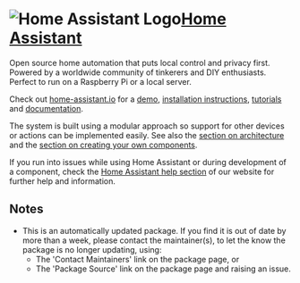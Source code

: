 # ![Home Assistant Logo](https://cdn.jsdelivr.net/gh/pauby/ChocoPackages@caf75f1efe6a562678f681eef7d8cbf49ac3c9c2/icons/homeassistant.png "PrivateInternetAccessHome Assistant")[Home Assistant](https://chocolatey.org/packages/homeassistant)

Open source home automation that puts local control and privacy first. Powered by a worldwide community of tinkerers and DIY enthusiasts. Perfect to run on a Raspberry Pi or a local server.

Check out [home-assistant.io](https://home-assistant.io/) for a [demo](https://demo.home-assistant.io/), [installation instructions](https://home-assistant.io/getting-started/), [tutorials](https://home-assistant.io/getting-started/automation/) and [documentation](https://home-assistant.io/docs/).

The system is built using a modular approach so support for other devices or actions can be implemented easily. See also the [section on architecture](https://developers.home-assistant.io/docs/architecture_index/) and the [section on creating your own components](https://developers.home-assistant.io/docs/creating_component_index/).

If you run into issues while using Home Assistant or during development of a component, check the [Home Assistant help section](https://home-assistant.io/help/) of our website for further help and information.

## Notes

- This is an automatically updated package. If you find it is out of date by more than a week, please contact the maintainer(s), to let the know the package is no longer updating, using:
    - The 'Contact Maintainers' link on the package page, or
    - The 'Package Source' link on the package page and raising an issue.
